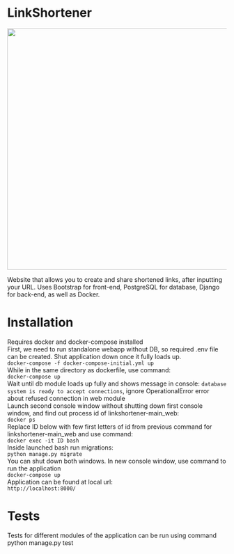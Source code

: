# LinkShortener

<p align="center">
  <img src="https://user-images.githubusercontent.com/35972878/132550142-b55ce846-ad1c-41a5-89a8-dfabc3a9658d.png" width="555" height="555">
</p>


Website that allows you to create and share shortened links, after inputting your URL. 
Uses Bootstrap for front-end, PostgreSQL for database, Django for back-end, as well as Docker.

# Installation
Requires docker and docker-compose installed  
First, we need to run standalone webapp without DB, so required .env file can be created. Shut application down once it fully loads up.  
`docker-compose -f docker-compose-initial.yml up`  
While in the same directory as dockerfile, use command:  
`docker-compose up`  
Wait until db module loads up fully and shows message in console: `database system is ready to accept connections`, ignore OperationalError error about refused connection in web module  
Launch second console window without shutting down first console window, and find out process id of linkshortener-main_web:  
`docker ps`  
Replace ID below with few first letters of id from previous command for linkshortener-main_web and use command:  
`docker exec -it ID bash`  
Inside launched bash run migrations:   
`python manage.py migrate`  
You can shut down both windows. In new console window, use command to run the application  
`docker-compose up`  
Application can be found at local url:  
`http://localhost:8000/`  


# Tests
Tests for different modules of the application can be run using command
python manage.py test



